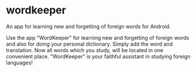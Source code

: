 # wordkeeper
An app for learning new and forgetting of foreign words for Android. 

Use the app "WordKeeper" for learning new and forgetting of foreign words and also for doing your personal dictionary. Simply add the word and translation. Now all words which you study, will be located in one convenient place. "WordKeeper" is your faithful assistant in studying foreign languages!
